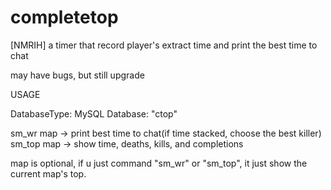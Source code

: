 # completetop
[NMRIH] a timer that record player's extract time and print the best time to chat

may have bugs, but still upgrade

USAGE

DatabaseType: MySQL
Database: "ctop"

sm_wr map   -> print best time to chat(if time stacked, choose the best killer)
sm_top map  -> show time, deaths, kills, and completions

map is optional, if u just command "sm_wr" or "sm_top", it just show the current map's top.
